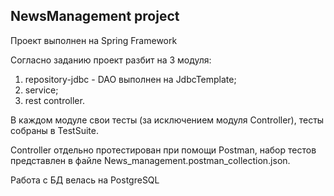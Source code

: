 <h2>NewsManagement project</h2>

Проект выполнен на Spring Framework

Согласно заданию проект разбит на 3 модуля:
1. repository-jdbc - DAO выполнен на JdbcTemplate;
2. service;
3. rest controller.

В каждом модуле свои тесты (за исключением модуля Controller), тесты собраны в TestSuite. 

Controller отдельно протестирован при помощи Postman, набор тестов представлен в файле News_management.postman_collection.json.

Работа с БД велась на PostgreSQL
